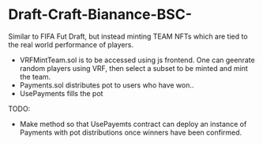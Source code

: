 # Draft-Craft-Bianance-BSC-
Similar to FIFA Fut Draft, but instead minting TEAM NFTs which are tied to the real world performance of players.


- VRFMintTeam.sol is to be accessed using js frontend.  One can geenrate random players using VRF, then select a subset to be minted and mint the team.
- Payments.sol distributes pot to users who have won..
- UsePayments fills the pot

TODO:
- Make method so that UsePayemts contract can deploy an instance of Payments with pot distributions once winners have been confirmed.
